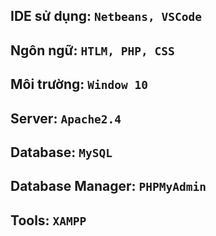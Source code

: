 ## IDE sử dụng: `Netbeans, VSCode`
## Ngôn ngữ: `HTLM, PHP, CSS`
## Môi trường: `Window 10` 
## Server: `Apache2.4`
## Database: `MySQL`
## Database Manager: `PHPMyAdmin`
## Tools: `XAMPP`
